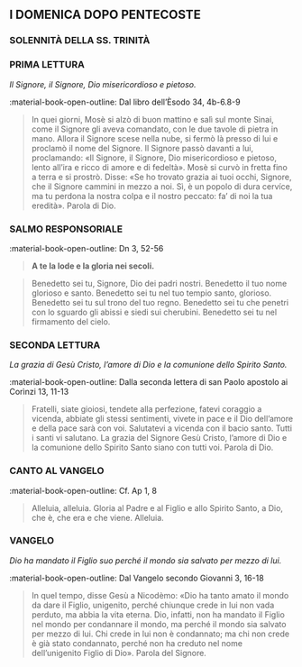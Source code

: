 ## I DOMENICA DOPO PENTECOSTE
> 
### SOLENNITÀ DELLA SS. TRINITÀ
> 
### PRIMA LETTURA
*Il Signore, il Signore, Dio misericordioso e pietoso.*

:material-book-open-outline: Dal libro dell’Èsodo
34, 4b-6.8-9

> In quei giorni, Mosè si alzò di buon mattino e salì sul monte Sinai, come il Signore gli aveva comandato, con le due tavole di pietra in mano. Allora il Signore scese nella nube, si fermò là presso di lui e proclamò il nome del Signore. Il Signore passò davanti a lui, proclamando: «Il Signore, il Signore, Dio misericordioso e pietoso, lento all’ira e ricco di amore e di fedeltà». Mosè si curvò in fretta fino a terra e si prostrò. Disse: «Se ho trovato grazia ai tuoi occhi, Signore, che il Signore cammini in mezzo a noi. Sì, è un popolo di dura cervíce, ma tu perdona la nostra colpa e il nostro peccato: fa’ di noi la tua eredità». Parola di Dio.
> 
### SALMO RESPONSORIALE
:material-book-open-outline: Dn 3, 52-56

>**A te la lode e la gloria nei secoli.**

> Benedetto sei tu, Signore, Dio dei padri nostri.
> Benedetto il tuo nome glorioso e santo.
> Benedetto sei tu nel tuo tempio santo, glorioso.
> Benedetto sei tu sul trono del tuo regno.
> Benedetto sei tu che penetri con lo sguardo gli abissi
> e siedi sui cherubini.
> Benedetto sei tu nel firmamento del cielo.
> 
### SECONDA LETTURA
*La grazia di Gesù Cristo, l’amore di Dio e la comunione dello Spirito Santo.*

:material-book-open-outline: Dalla seconda lettera di san Paolo apostolo ai Corìnzi
13, 11-13

> Fratelli, siate gioiosi, tendete alla perfezione, fatevi coraggio a vicenda, abbiate gli stessi sentimenti, vivete in pace e il Dio dell’amore e della pace sarà con voi. Salutatevi a vicenda con il bacio santo. Tutti i santi vi salutano. La grazia del Signore Gesù Cristo, l’amore di Dio e la comunione dello Spirito Santo siano con tutti voi. Parola di Dio.
> 
### CANTO AL VANGELO
:material-book-open-outline: Cf. Ap 1, 8

> Alleluia, alleluia.
> Gloria al Padre e al Figlio e allo Spirito Santo,
> a Dio, che è, che era e che viene.
> Alleluia.
> 
### VANGELO
*Dio ha mandato il Figlio suo perché il mondo sia salvato per mezzo di lui.*

:material-book-open-outline: Dal Vangelo secondo Giovanni
3, 16-18

> In quel tempo, disse Gesù a Nicodèmo: «Dio ha tanto amato il mondo da dare il Figlio, unigenito, perché chiunque crede in lui non vada perduto, ma abbia la vita eterna. Dio, infatti, non ha mandato il Figlio nel mondo per condannare il mondo, ma perché il mondo sia salvato per mezzo di lui. Chi crede in lui non è condannato; ma chi non crede è già stato condannato, perché non ha creduto nel nome dell’unigenito Figlio di Dio». Parola del Signore.
